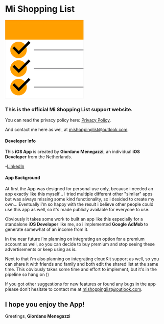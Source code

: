 # Mi Shopping List


![App Icon](icon-256.png)


### This is the official Mi Shopping List support website.

You can read the privacy policy here: [Privacy Policy](https://mishoppinglist.github.io/Privacy-Policy/).

And contact me here as wel, at <mishoppinglist@outlook.com>.




#### Developer Info
This **iOS App** is created by **Giordano Menegazzi**, an individual **iOS Developer** from the Netherlands. 

-[LinkedIn](https://www.linkedin.com/in/giordano-menegazzi-35108012a/)


#### App Background
At first the App was designed for personal use only, because i needed an app exactly like this myself... I tried multiple different other "similar" apps but was always missing some kind functionality, so i desided to create my own... Eventually i'm so happy with the result i believe other people could use this app as well, so it's made publicly available for everyone to use.


Obviously it takes some work to built an app like this especially for a standalone **iOS Developer** like me, so i implemented **Google AdMob** to generate somewhat of an income from it. 

In the near future i'm planning on integrating an option for a premium account as well, so you can decide to buy premium and stop seeing these advertisements or keep using as is. 

Next to that i'm also planning on integrating cloudKit support as well, so you can share it with friends and family and both edit the shared list at the same time.
This obviously takes some time and effort to implement, but it's in the pipeline so hang on ))


If you got other suggestions for new features or found any bugs in the app please don't hesitate to contact me at <mishoppinglist@outlook.com>.



## I hope you enjoy the App!

Greetings,
**Giordano Menegazzi**

